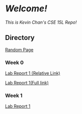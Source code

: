 # ***Welcome!***
*This is Kevin Chan's CSE 15L Repo!*

## Directory

[Random Page](random.html)

### Week 0

[Lab Report 1 (Relative Link)](lab-report-1-week-0/lab-report-1-week-0.html)

[Lab Report 1(Full link)](https://t-sekai.github.io/cse15l-lab-reports/lab-report-1-week-0/lab-report-1-week-0.html)

### Week 1
[Lab Report 1](lab-report-1-week-1/lab-report-1-week-1.md)